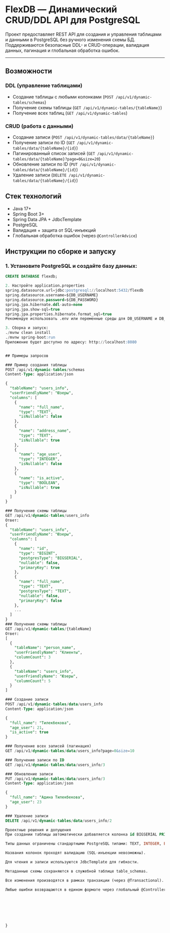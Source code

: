 # FlexDB — Динамический CRUD/DDL API для PostgreSQL

Проект предоставляет REST API для создания и управления таблицами и данными в PostgreSQL без ручного изменения схемы БД. Поддерживаются безопасные DDL- и CRUD-операции, валидация данных, пагинация и глобальная обработка ошибок.

---

##  Возможности

###  DDL (управление таблицами)
- Создание таблицы с любыми колонками (`POST /api/v1/dynamic-tables/schemas`)
- Получение схемы таблицы (`GET /api/v1/dynamic-tables/{tableName}`)
- Получение всех таблиц (`GET /api/v1/dynamic-tables`)

### CRUD (работа с данными)
- Создание записи (`POST /api/v1/dynamic-tables/data/{tableName}`)
- Получение записи по ID (`GET /api/v1/dynamic-tables/data/{tableName}/{id}`)
- Пагинированный список записей (`GET /api/v1/dynamic-tables/data/{tableName}?page=0&size=20`)
- Обновление записи по ID (`PUT /api/v1/dynamic-tables/data/{tableName}/{id}`)
- Удаление записи (`DELETE /api/v1/dynamic-tables/data/{tableName}/{id}`)


##  Стек технологий

-  Java 17+
-  Spring Boot 3+
-  Spring Data JPA + JdbcTemplate
-  PostgreSQL
-  Валидация + защита от SQL-инъекций
-  Глобальная обработка ошибок (через `@ControllerAdvice`)

  ##  Инструкции по сборке и запуску

### 1. Установите PostgreSQL и создайте базу данных:

```sql
CREATE DATABASE flexdb;

2. Настройте application.properties
spring.datasource.url=jdbc:postgresql://localhost:5432/flexdb
spring.datasource.username=${DB_USERNAME}
spring.datasource.password=${DB_PASSWORD}
spring.jpa.hibernate.ddl-auto=none
spring.jpa.show-sql=true
spring.jpa.properties.hibernate.format_sql=true
Рекомендуе использовать .env или переменные среды для DB_USERNAME и DB_PASSWORD.

3. Сборка и запуск:
./mvnw clean install
./mvnw spring-boot:run
Приложение будет доступно по адресу: http://localhost:8080


## Примеры запросов

### Пример создания таблицы
POST /api/v1/dynamic-tables/schemas
Content-Type: application/json

{
  "tableName": "users_info",
  "userFriendlyName": "Юзеры",
  "columns": [
    {
      "name": "full_name",
      "type": "TEXT",
      "isNullable": false
    },
    {
      "name": "address_name",
      "type": "TEXT",
      "isNullable": true
    },
    {
      "name": "age_user",
      "type": "INTEGER",
      "isNullable": false
    },
    {
      "name": "is_active",
      "type": "BOOLEAN",
      "isNullable": true
    }
  ]
}

### Получение схемы таблицы
GET /api/v1/dynamic-tables/users_info
Ответ:
{
  "tableName": "users_info",
  "userFriendlyName": "Юзеры",
  "columns": [
    {
      "name": "id",
      "type": "BIGINT",
      "postgresType": "BIGSERIAL",
      "nullable": false,
      "primaryKey": true
    },
    {
      "name": "full_name",
      "type": "TEXT",
      "postgresType": "TEXT",
      "nullable": false,
      "primaryKey": false
    },
    ...
  ]
}
### Получение схемы таблицы
GET /api/v1/dynamic-tables/{tableName}
Ответ:
[
  {
    "tableName": "person_name",
    "userFriendlyName": "Клиенты",
    "columnCount": 3
  },
  {
    "tableName": "users_info",
    "userFriendlyName": "Юзеры",
    "columnCount": 5
  }
]

### Создание записи
POST /api/v1/dynamic-tables/data/users_info
Content-Type: application/json

{
  "full_name": "Тилекбекова",
  "age_user": 21,
  "is_active": true
}

### Получение всех записей (пагинация)
GET /api/v1/dynamic-tables/data/users_info?page=0&size=10

### Получение записи по ID
GET /api/v1/dynamic-tables/data/users_info/3

### Обновление записи
PUT /api/v1/dynamic-tables/data/users_info/3
Content-Type: application/json

{
  "full_name": "Адина Тилекбекова",
  "age_user": 23
}

### Удаление записи
DELETE /api/v1/dynamic-tables/data/users_info/2

Проектные решения и допущения
При создании таблицы автоматически добавляется колонка id BIGSERIAL PRIMARY KEY.

Типы данных ограничены стандартными PostgreSQL типами: TEXT, INTEGER, BOOLEAN, и др.

Названия колонок проходят валидацию (SQL-инъекции невозможны).

Для чтения и записи используются JdbcTemplate для гибкости.

Метаданные схемы сохраняются в служебной таблице table_schemas.

Все изменения производятся в рамках транзакции (через @Transactional).

Любые ошибки возвращаются в едином формате через глобальный @ControllerAdvice.







}
